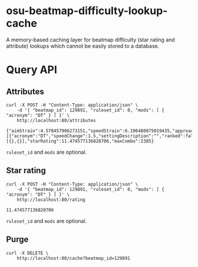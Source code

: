 # osu-beatmap-difficulty-lookup-cache

A memory-based caching layer for beatmap difficulty (star rating and attribute) lookups which cannot be easily stored to a database.

# Query API

## Attributes

```
curl -X POST -H "Content-Type: application/json" \
    -d '{ "beatmap_id": 129891, "ruleset_id": 0, "mods": [ { "acronym": "DT" } ] }' \
    http://localhost:80/attributes
    
{"aimStrain":4.578457906273151,"speedStrain":6.196480875019435,"approachRate":10.333333333333332,"overallDifficulty":9.777777777777779,"hitCircleCount":1646,"spinnerCount":2,"mods":[{"acronym":"DT","speedChange":1.5,"settingDescription":"","ranked":false}],"skills":[{},{}],"starRating":11.474577136820706,"maxCombo":2385}
```

`ruleset_id` and `mods` are optional.

## Star rating

```
curl -X POST -H "Content-Type: application/json" \
    -d '{ "beatmap_id": 129891, "ruleset_id": 0, "mods": [ { "acronym": "DT" } ] }' \
    http://localhost:80/rating
    
11.474577136820706
```

`ruleset_id` and `mods` are optional.

## Purge

```
curl -X DELETE \
    http://localhost:80/cache?beatmap_id=129891
```